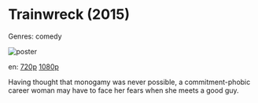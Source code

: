 # Trainwreck (2015)

Genres: comedy

![poster](http://image.tmdb.org/t/p/w500/2USk7mhiCXRkU9NzttXCzOjg2iV.jpg)

en:
  [720p](magnet:?xt=urn:btih:D019553F4525A7D239A511CFBE698CB3D30CEAD5&tr=udp://glotorrents.pw:6969/announce&tr=udp://tracker.opentrackr.org:1337/announce&tr=udp://torrent.gresille.org:80/announce&tr=udp://tracker.openbittorrent.com:80&tr=udp://tracker.coppersurfer.tk:6969&tr=udp://tracker.leechers-paradise.org:6969&tr=udp://p4p.arenabg.ch:1337&tr=udp://tracker.internetwarriors.net:1337)
  [1080p](magnet:?xt=urn:btih:5F57AF29FFE59BFC29099E691948A23FEDCD0BAF&tr=udp://glotorrents.pw:6969/announce&tr=udp://tracker.opentrackr.org:1337/announce&tr=udp://torrent.gresille.org:80/announce&tr=udp://tracker.openbittorrent.com:80&tr=udp://tracker.coppersurfer.tk:6969&tr=udp://tracker.leechers-paradise.org:6969&tr=udp://p4p.arenabg.ch:1337&tr=udp://tracker.internetwarriors.net:1337)
  


Having thought that monogamy was never possible, a commitment-phobic career woman may have to face her fears when she meets a good guy.